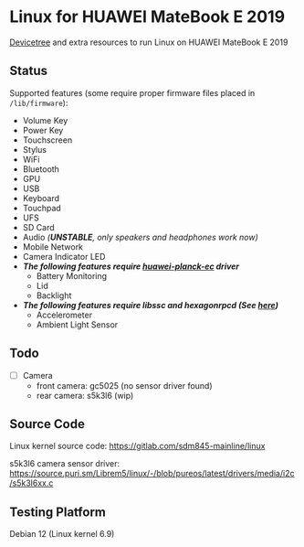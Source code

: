 # Linux for HUAWEI MateBook E 2019

[Devicetree](https://gitlab.com/New-Wheat/linux-for-huawei-matebook-e-2019/-/blob/main/sdm850-huawei-matebook-e-2019.dts) and extra resources to run Linux on HUAWEI MateBook E 2019

## Status

Supported features (some require proper firmware files placed in `/lib/firmware`):

- Volume Key
- Power Key
- Touchscreen
- Stylus
- WiFi
- Bluetooth
- GPU
- USB
- Keyboard
- Touchpad
- UFS
- SD Card
- Audio _(**UNSTABLE**, only speakers and headphones work now)_
- Mobile Network
- Camera Indicator LED  
- _**The following features require [huawei-planck-ec](https://gitlab.com/New-Wheat/linux-for-huawei-matebook-e-2019/-/blob/main/drivers/power/supply/huawei-planck-ec.c) driver**_
    - Battery Monitoring
    - Lid
    - Backlight  
- _**The following features require libssc and hexagonrpcd (See [here](https://gitlab.com/postmarketOS/pmaports/-/merge_requests/4050))**_
    - Accelerometer
    - Ambient Light Sensor


## Todo


- [ ] Camera
    - front camera: gc5025 (no sensor driver found)
    - rear camera: s5k3l6 (wip)

## Source Code

Linux kernel source code: https://gitlab.com/sdm845-mainline/linux

s5k3l6 camera sensor driver: https://source.puri.sm/Librem5/linux/-/blob/pureos/latest/drivers/media/i2c/s5k3l6xx.c

## Testing Platform

Debian 12 (Linux kernel 6.9)
